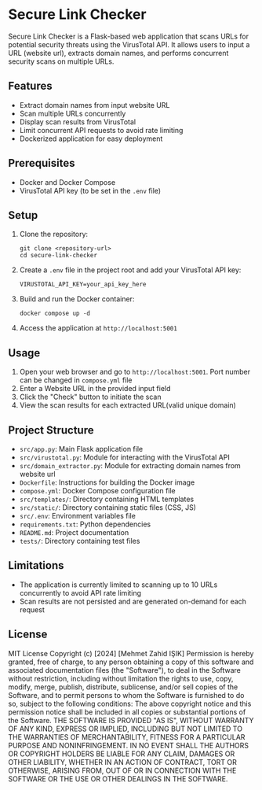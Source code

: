 # Secure Link Checker

Secure Link Checker is a Flask-based web application that scans URLs for potential security threats using the VirusTotal API. It allows users to input a URL (website url), extracts domain names, and performs concurrent security scans on multiple URLs.

## Features

- Extract domain names from input website URL
- Scan multiple URLs concurrently
- Display scan results from VirusTotal
- Limit concurrent API requests to avoid rate limiting
- Dockerized application for easy deployment

## Prerequisites

- Docker and Docker Compose
- VirusTotal API key (to be set in the `.env` file)

## Setup

1. Clone the repository:
   ```
   git clone <repository-url>
   cd secure-link-checker
   ```

2. Create a `.env` file in the project root and add your VirusTotal API key:
   ```
   VIRUSTOTAL_API_KEY=your_api_key_here
   ```

3. Build and run the Docker container:
   ```
   docker compose up -d
   ```

4. Access the application at `http://localhost:5001`

## Usage

1. Open your web browser and go to `http://localhost:5001`. Port number can be changed in `compose.yml` file
2. Enter a Website URL in the provided input field
3. Click the "Check" button to initiate the scan
4. View the scan results for each extracted URL(valid unique domain)

## Project Structure

- `src/app.py`: Main Flask application file
- `src/virustotal.py`: Module for interacting with the VirusTotal API
- `src/domain_extractor.py`: Module for extracting domain names from website url
- `Dockerfile`: Instructions for building the Docker image
- `compose.yml`: Docker Compose configuration file
- `src/templates/`: Directory containing HTML templates
- `src/static/`: Directory containing static files (CSS, JS)
- `src/.env`: Environment variables file
- `requirements.txt`: Python dependencies
- `README.md`: Project documentation
- `tests/`: Directory containing test files

## Limitations

- The application is currently limited to scanning up to 10 URLs concurrently to avoid API rate limiting
- Scan results are not persisted and are generated on-demand for each request

## License

MIT License
Copyright (c) [2024] [Mehmet Zahid IŞIK]
Permission is hereby granted, free of charge, to any person obtaining a copy
of this software and associated documentation files (the "Software"), to deal
in the Software without restriction, including without limitation the rights
to use, copy, modify, merge, publish, distribute, sublicense, and/or sell
copies of the Software, and to permit persons to whom the Software is
furnished to do so, subject to the following conditions:
The above copyright notice and this permission notice shall be included in all
copies or substantial portions of the Software.
THE SOFTWARE IS PROVIDED "AS IS", WITHOUT WARRANTY OF ANY KIND, EXPRESS OR
IMPLIED, INCLUDING BUT NOT LIMITED TO THE WARRANTIES OF MERCHANTABILITY,
FITNESS FOR A PARTICULAR PURPOSE AND NONINFRINGEMENT. IN NO EVENT SHALL THE
AUTHORS OR COPYRIGHT HOLDERS BE LIABLE FOR ANY CLAIM, DAMAGES OR OTHER
LIABILITY, WHETHER IN AN ACTION OF CONTRACT, TORT OR OTHERWISE, ARISING FROM,
OUT OF OR IN CONNECTION WITH THE SOFTWARE OR THE USE OR OTHER DEALINGS IN THE
SOFTWARE.